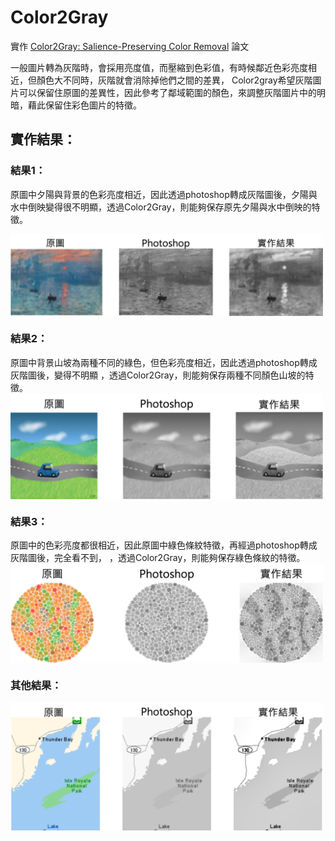 # Color2Gray

實作 [Color2Gray: Salience-Preserving Color Removal](https://users.cs.northwestern.edu/~ago820/color2gray/color2gray.pdf) 論文

一般圖片轉為灰階時，會採用亮度值，而壓縮到色彩值，有時候鄰近色彩亮度相近，但顏色大不同時，灰階就會消除掉他們之間的差異，
Color2gray希望灰階圖片可以保留住原圖的差異性，因此參考了鄰域範圍的顏色，來調整灰階圖片中的明暗，藉此保留住彩色圖片的特徵。

## 實作結果：

### 結果1：

原圖中夕陽與背景的色彩亮度相近，因此透過photoshop轉成灰階圖後，夕陽與水中倒映變得很不明顯，透過Color2Gray，則能夠保存原先夕陽與水中倒映的特徵。

<img align="center" src="https://github.com/ych1997/Color2Gray/blob/main/result/圖片%201.png" width="500">  

### 結果2：

原圖中背景山坡為兩種不同的綠色，但色彩亮度相近，因此透過photoshop轉成灰階圖後，變得不明顯
，透過Color2Gray，則能夠保存兩種不同顏色山坡的特徵。
<img align="center" src="https://github.com/ych1997/Color2Gray/blob/main/result/圖片%202.png" width="500">  

### 結果3：

原圖中的色彩亮度都很相近，因此原圖中綠色條紋特徵，再經過photoshop轉成灰階圖後，完全看不到，
，透過Color2Gray，則能夠保存綠色條紋的特徵。
<img align="center" src="https://github.com/ych1997/Color2Gray/blob/main/result/圖片%204.png" width="500">  

### 其他結果：

<img align="center" src="https://github.com/ych1997/Color2Gray/blob/main/result/圖片%203.png" width="500">  



